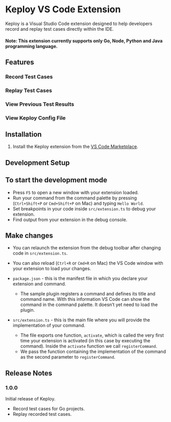 # Keploy VS Code Extension

Keploy is a Visual Studio Code extension designed to help developers record and replay test cases directly within the IDE.

#### Note:  This extension currently supports only Go, Node, Python and Java programming language.

## Features

### Record Test Cases
### Replay Test Cases
### View Previous Test Results
### View Keploy Config File




## Installation

1. Install the Keploy extension from the [VS Code Marketplace](https://marketplace.visualstudio.com/).

## Development Setup

## To start the development mode

* Press `F5` to open a new window with your extension loaded.
* Run your command from the command palette by pressing (`Ctrl+Shift+P` or `Cmd+Shift+P` on Mac) and typing `Hello World`.
* Set breakpoints in your code inside `src/extension.ts` to debug your extension.
* Find output from your extension in the debug console.

## Make changes

* You can relaunch the extension from the debug toolbar after changing code in `src/extension.ts`.
* You can also reload (`Ctrl+R` or `Cmd+R` on Mac) the VS Code window with your extension to load your changes.

* `package.json` - this is the manifest file in which you declare your extension and command.
  * The sample plugin registers a command and defines its title and command name. With this information VS Code can show the command in the command palette. It doesn’t yet need to load the plugin.
* `src/extension.ts` - this is the main file where you will provide the implementation of your command.
  * The file exports one function, `activate`, which is called the very first time your extension is activated (in this case by executing the command). Inside the `activate` function we call `registerCommand`.
  * We pass the function containing the implementation of the command as the second parameter to `registerCommand`.


## Release Notes

### 1.0.0

Initial release of Keploy.

- Record test cases for Go projects.
- Replay recorded test cases.